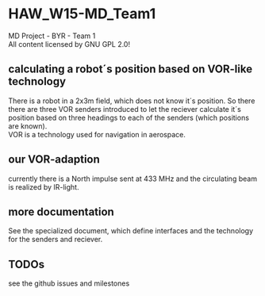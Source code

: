 # HAW_W15-MD_Team1
MD Project - BYR - Team 1  
All content licensed by GNU GPL 2.0!  


## calculating a robot´s position based on VOR-like technology
There is a robot in a 2x3m field, which does not know it´s position. So there there are three VOR senders introduced to let the reciever calculate it´s position based on three headings to each of the senders (which positions are known).  
VOR is a technology used for navigation in aerospace.


## our VOR-adaption
currently there is a North impulse sent at 433 MHz and the circulating beam is realized by IR-light.


## more documentation
See the specialized document, which define interfaces and the technology for the senders and reciever.


## TODOs
see the github issues and milestones

